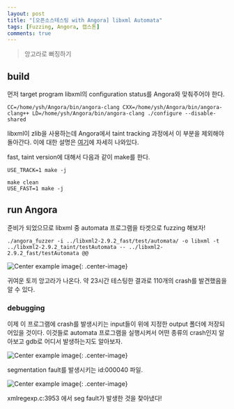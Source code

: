 ```yaml
---
layout: post
title: "[오픈소스테스팅 with Angora] libxml Automata"
tags: [Fuzzing, Angora, 캡스톤]
comments: true
---
```


> 앙고라로 뻐징하기  

## build  
먼저 target program libxml의 configuration status를 Angora와 맞춰주어야 한다.  
~~~
CC=/home/ysh/Angora/bin/angora-clang CXX=/home/ysh/Angora/bin/angora-clang++ LD=/home/ysh/Angora/bin/angora-clang ./configure --disable-shared
~~~

libxml이 zlib을 사용하는데 Angora에서 taint tracking 과정에서 이 부분을 제외해야 돌아간다. 이에 대한 설명은 [여기](https://github.com/AngoraFuzzer/Angora/blob/master/docs/example.md)에 자세히 나와있다.  

fast, taint version에 대해서 다음과 같이 make를 한다.  
~~~
USE_TRACK=1 make -j
~~~
~~~
make clean
USE_FAST=1 make -j
~~~

## run Angora  
준비가 되었으므로 libxml 중 automata 프로그램을 타겟으로 fuzzing 해보자!  
~~~
./angora_fuzzer -i ../libxml2-2.9.2_fast/test/automata/ -o libxml -t ../libxml2-2.9.2_taint/testAutomata -- ../libxml2-2.9.2_fast/testAutomata @@
~~~

![Center example image](https://user-images.githubusercontent.com/35067611/72702255-60e4e180-3b95-11ea-845d-11b865c5f079.png "Center"){: .center-image}  

귀여운 토끼 앙고라가 나온다. 약 23시간 테스팅한 결과로 110개의 crash를 발견했음을 알 수 있다.  

### debugging  
이제 이 프로그램에 crash를 발생시키는 input들이 위에 지정한 output 폴더에 저장되어있을 것이다. 이것들로 automata 프로그램을 실행시켜서 어떤 종류의 crash인지 알아보고 gdb로 어디서 발생하는지도 알아보자.  

![Center example image](https://user-images.githubusercontent.com/35067611/72702356-bb7e3d80-3b95-11ea-8029-7e44554eee6a.png "Center"){: .center-image}  

segmentation fault를 발생시키는 id:000040 파일.  

![Center example image](https://user-images.githubusercontent.com/35067611/72702654-d3a28c80-3b96-11ea-9c15-780d7cfb14d1.png "Center"){: .center-image}  

xmlregexp.c:3953 에서 seg fault가 발생한 것을 찾아냈다!  
